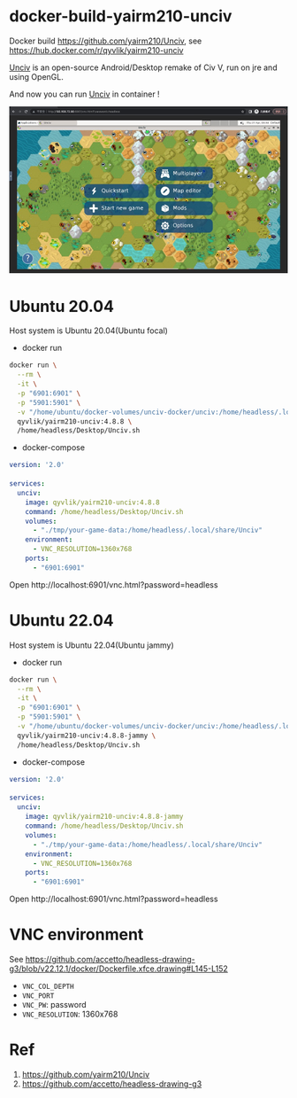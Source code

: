 # docker-build-yairm210-unciv

Docker build https://github.com/yairm210/Unciv, see https://hub.docker.com/r/qyvlik/yairm210-unciv

[Unciv](https://github.com/yairm210/Unciv) is an open-source Android/Desktop remake of Civ V, run on jre and using OpenGL.

And now you can run [Unciv](https://github.com/yairm210/Unciv) in container !

![](docs/unciv-game-001.jpg)

# Ubuntu 20.04

Host system is Ubuntu 20.04(Ubuntu focal)

- docker run

```bash
docker run \
  --rm \
  -it \
  -p "6901:6901" \
  -p "5901:5901" \
  -v "/home/ubuntu/docker-volumes/unciv-docker/unciv:/home/headless/.local/share/Unciv" \
  qyvlik/yairm210-unciv:4.8.8 \
  /home/headless/Desktop/Unciv.sh
```

- docker-compose

```yaml
version: '2.0'

services:
  unciv:
    image: qyvlik/yairm210-unciv:4.8.8
    command: /home/headless/Desktop/Unciv.sh
    volumes:
      - "./tmp/your-game-data:/home/headless/.local/share/Unciv"
    environment:
      - VNC_RESOLUTION=1360x768
    ports:
      - "6901:6901"
```

Open http://localhost:6901/vnc.html?password=headless

# Ubuntu 22.04

Host system is Ubuntu 22.04(Ubuntu jammy)

- docker run

```bash
docker run \
  --rm \
  -it \
  -p "6901:6901" \
  -p "5901:5901" \
  -v "/home/ubuntu/docker-volumes/unciv-docker/unciv:/home/headless/.local/share/Unciv" \
  qyvlik/yairm210-unciv:4.8.8-jammy \
  /home/headless/Desktop/Unciv.sh
```

- docker-compose

```yaml
version: '2.0'

services:
  unciv:
    image: qyvlik/yairm210-unciv:4.8.8-jammy
    command: /home/headless/Desktop/Unciv.sh
    volumes:
      - "./tmp/your-game-data:/home/headless/.local/share/Unciv"
    environment:
      - VNC_RESOLUTION=1360x768
    ports:
      - "6901:6901"
```

Open http://localhost:6901/vnc.html?password=headless

# VNC environment

See https://github.com/accetto/headless-drawing-g3/blob/v22.12.1/docker/Dockerfile.xfce.drawing#L145-L152

- `VNC_COL_DEPTH`
- `VNC_PORT`
- `VNC_PW`: password
- `VNC_RESOLUTION`: 1360x768

# Ref

1. https://github.com/yairm210/Unciv
2. https://github.com/accetto/headless-drawing-g3
